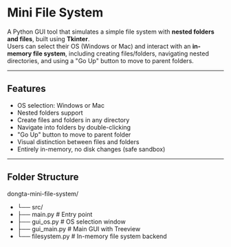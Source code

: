# Mini File System

A Python GUI tool that simulates a simple file system with **nested folders and files**, built using **Tkinter**.  
Users can select their OS (Windows or Mac) and interact with an **in-memory file system**, including creating files/folders, navigating nested directories, and using a "Go Up" button to move to parent folders.

---

## Features

- OS selection: Windows or Mac  
- Nested folders support  
- Create files and folders in any directory  
- Navigate into folders by double-clicking  
- "Go Up" button to move to parent folder  
- Visual distinction between files and folders  
- Entirely in-memory, no disk changes (safe sandbox)  

---

## Folder Structure

dongta-mini-file-system/
- └── src/
- ├── main.py # Entry point
- ├── gui_os.py # OS selection window
- ├── gui_main.py # Main GUI with Treeview
- └── filesystem.py # In-memory file system backend
